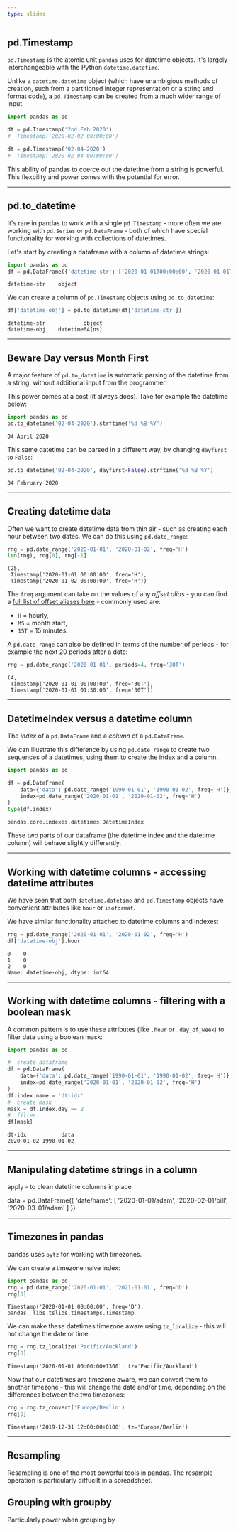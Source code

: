 ```yaml
---
type: slides
---
```


## pd.Timestamp

`pd.Timestamp` is the atomic unit `pandas` uses for datetime objects.  It's largely interchangeable with the Python `datetime.datetime`.

Unlike a `datetime.datetime` object (which have unambigious methods of creation, such from a partitioned integer representation or a string and format code), a `pd.Timestamp` can be created from a much wider range of input.

```python
import pandas as pd

dt = pd.Timestamp('2nd Feb 2020')
#  Timestamp('2020-02-02 00:00:00')

dt = pd.Timestamp('02-04-2020')
#  Timestamp('2020-02-04 00:00:00')
```

This ability of pandas to coerce out the datetime from a string is powerful.  This flexbility and power comes with the potential for error.

---

## pd.to_datetime

It's rare in pandas to work with a single `pd.Timestamp` - more often we are working with `pd.Series` or `pd.DataFrame` - both of which have special funcitonality for working with collections of datetimes.

Let's start by creating a dataframe with a column of datetime strings:

```python
import pandas as pd
df = pd.DataFrame({'datetime-str': ['2020-01-01T00:00:00', '2020-01-01T00:05:00', '2020-01-01T00:10:00']})
```

```out
datetime-str    object
```

We can create a column of `pd.Timestamp` objects using `pd.to_datetime`:

```python
df['datetime-obj'] = pd.to_datetime(df['datetime-str'])
```

```out
datetime-str            object
datetime-obj    datetime64[ns]
```

---

## Beware Day versus Month First

A major feature of `pd.to_datetime` is automatic parsing of the datetime from a string, without additional input from the programmer.

This power comes at a cost (it always does).  Take for example the datetime below:

```python
import pandas as pd
pd.to_datetime('02-04-2020').strftime('%d %B %Y')
```

```out
04 April 2020
```

This same datetime can be parsed in a different way, by changing `dayfirst` to `False`:

```python
pd.to_datetime('02-04-2020', dayfirst=False).strftime('%d %B %Y')
```

```out
04 February 2020
```

---

## Creating datetime data

Often we want to create datetime data from thin air - such as creating each hour between two dates.  We can do this using `pd.date_range`:

```python
rng = pd.date_range('2020-01-01', '2020-01-02', freq='H')
len(rng), rng[0], rng[-1]
```

```out
(25,
 Timestamp('2020-01-01 00:00:00', freq='H'),
 Timestamp('2020-01-02 00:00:00', freq='H'))
```

The `freq` argument can take on the values of any *offset alias* - you can find a [full list of offset aliases here](https://pandas.pydata.org/pandas-docs/stable/user_guide/timeseries.html#offset-aliases) - commonly used are:

- `H` = hourly,
- `MS` = month start,
- `15T` = 15 minutes.

A `pd.date_range` can also be defined in terms of the number of periods - for example the next 20 periods after a date:

```python
rng = pd.date_range('2020-01-01', periods=4, freq='30T')
```

```out
(4,
 Timestamp('2020-01-01 00:00:00', freq='30T'),
 Timestamp('2020-01-01 01:30:00', freq='30T'))
```

---

## DatetimeIndex versus a datetime column

The *index* of a `pd.DataFrame` and a *column* of a `pd.DataFrame`.

We can illustrate this difference by using `pd.date_range` to create two sequences of a datetimes, using them to create the index and a column.

```python
import pandas as pd

df = pd.DataFrame(
    data={'data': pd.date_range('1990-01-01', '1990-01-02', freq='H')}, 
    index=pd.date_range('2020-01-01', '2020-01-02', freq='H')
)
type(df.index)
```

```out
pandas.core.indexes.datetimes.DatetimeIndex
```

These two parts of our dataframe (the datetime index and the datetime column) will behave slightly differently.


---

## Working with datetime columns - accessing datetime attributes

We have seen that both `datetime.datetime` and `pd.Timestamp` objects have convenient attributes like `hour` or `isoformat`.  

We have similar functionality attached to datetime columns and indexes:

```python
rng = pd.date_range('2020-01-01', '2020-01-02', freq='H')
df['datetime-obj'].hour
```

```out
0    0
1    0
2    0
Name: datetime-obj, dtype: int64
```

---

## Working with datetime columns - filtering with a boolean mask

A common pattern is to use these attributes (like `.hour` or `.day_of_week`) to filter data using a boolean mask:

```python
import pandas as pd

#  create dataframe
df = pd.DataFrame(
    data={'data': pd.date_range('1990-01-01', '1990-01-02', freq='H')}, 
    index=pd.date_range('2020-01-01', '2020-01-02', freq='H')
)
df.index.name = 'dt-idx'
#  create mask
mask = df.index.day == 2
#  filter
df[mask]
```

```out
dt-idx           data
2020-01-02 1990-01-02
```
---

## Manipulating datetime strings in a column





apply - to clean datetime columns in place


data = pd.DataFrame({
  'date/name': [
    '2020-01-01/adam',
    '2020-02-01/bill',
    '2020-03-01/adam'
  ]
})

---

## Timezones in pandas

pandas uses `pytz` for working with timezones.

We can create a timezone naive index:

```python
import pandas as pd
rng = pd.date_range('2020-01-01', '2021-01-01', freq='D')
rng[0]
```

```out
Timestamp('2020-01-01 00:00:00', freq='D'), pandas._libs.tslibs.timestamps.Timestamp
```

We can make these datetimes timezone aware using `tz_localize` - this will not change the date or time:

```python
rng = rng.tz_localize('Pacific/Auckland')
rng[0]
```

```out
Timestamp('2020-01-01 00:00:00+1300', tz='Pacific/Auckland')
```

Now that our datetimes are timezone aware, we can convert them to another timezone - this will change the date and/or time, depending on the differences between the two timezones:

```python
rng = rng.tz_convert('Europe/Berlin')
rng[0]
```

```out
Timestamp('2019-12-31 12:00:00+0100', tz='Europe/Berlin')
```

---

## Resampling

Resampling is one of the most powerful tools in pandas.  The resample operation is particularly diffucilt in a spreadsheet.


## Grouping with groupby

Particularly power when grouping by
